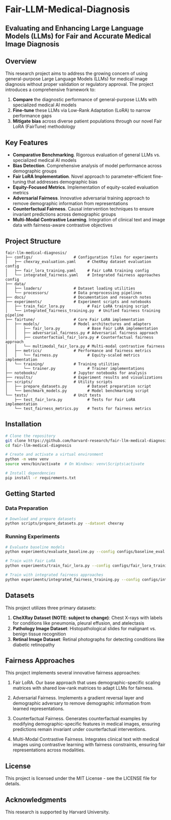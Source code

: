 # Fair-LLM-Medical-Diagnosis

## Evaluating and Enhancing Large Language Models (LLMs) for Fair and Accurate Medical Image Diagnosis


## Overview

This research project aims to address the growing concern of using general-purpose Large Language Models (LLMs) for medical image diagnosis without proper validation or regulatory approval. The project introduces a comprehensive framework to:

1. **Compare** the diagnostic performance of general-purpose LLMs with specialized medical AI models
2. **Fine-tune** these LLMs via Low-Rank Adaptation (LoRA) to narrow performance gaps
3. **Mitigate bias** across diverse patient populations through our novel Fair LoRA (FairTune) methodology

## Key Features

- **Comparative Benchmarking**. Rigorous evaluation of general LLMs vs. specialized medical AI models
- **Bias Detection**. Comprehensive analysis of model performance across demographic groups
- **Fair LoRA Implementation**. Novel approach to parameter-efficient fine-tuning that addresses demographic bias
- **Equity-Focused Metrics**. Implementation of equity-scaled evaluation metrics
- **Adversarial Fairness**. Innovative adversarial training approach to remove demographic information from representations
- **Counterfactual Fairness**. Causal intervention techniques to ensure invariant predictions across demographic groups
- **Multi-Modal Contrastive Learning**. Integration of clinical text and image data with fairness-aware contrastive objectives

## Project Structure

```
fair-llm-medical-diagnosis/
├── configs/                  # Configuration files for experiments
│   ├── chexray_evaluation.yaml     # CheXRay dataset evaluation config
│   ├── fair_lora_training.yaml     # Fair LoRA training config
│   └── integrated_fairness.yaml    # Integrated fairness approaches config
├── data/
│   ├── loaders/              # Dataset loading utilities
│   └── processors/           # Data preprocessing pipelines
├── docs/                     # Documentation and research notes
├── experiments/              # Experiment scripts and notebooks
│   ├── train_fair_lora.py          # Fair LoRA training script
│   └── integrated_fairness_training.py  # Unified fairness training pipeline
├── fairtune/                 # Core Fair LoRA implementation
│   ├── models/               # Model architectures and adapters
│   │   ├── fair_lora.py            # Base Fair LoRA implementation
│   │   ├── adversarial_fairness.py # Adversarial fairness approach
│   │   ├── counterfactual_fair_lora.py # Counterfactual fairness approach
│   │   └── multimodal_fair_lora.py # Multi-modal contrastive fairness
│   ├── metrics/              # Performance and fairness metrics
│   │   └── fairness.py             # Equity-scaled metrics implementation
│   └── training/             # Training utilities
│       └── trainer.py              # Trainer implementations
├── notebooks/                # Jupyter notebooks for analysis
├── results/                  # Experiment results and visualizations
├── scripts/                  # Utility scripts
│   ├── prepare_datasets.py         # Dataset preparation script
│   └── benchmark_models.py         # Model benchmarking script
└── tests/                    # Unit tests
    ├── test_fair_lora.py           # Tests for Fair LoRA implementation
    └── test_fairness_metrics.py    # Tests for fairness metrics
```

## Installation

```bash
# Clone the repository
git clone https://github.com/harvard-research/fair-llm-medical-diagnosis.git
cd fair-llm-medical-diagnosis

# Create and activate a virtual environment
python -m venv venv
source venv/bin/activate  # On Windows: venv\Scripts\activate

# Install dependencies
pip install -r requirements.txt
```

## Getting Started

### Data Preparation

```bash
# Download and prepare datasets
python scripts/prepare_datasets.py --dataset chexray
```

### Running Experiments

```bash
# Evaluate baseline models
python experiments/evaluate_baseline.py --config configs/baseline_eval.yaml

# Train with Fair LoRA
python experiments/train_fair_lora.py --config configs/fair_lora_training.yaml

# Train with integrated fairness approaches
python experiments/integrated_fairness_training.py --config configs/integrated_fairness.yaml
```

## Datasets

This project utilizes three primary datasets:

1. **CheXRay Dataset (NOTE: subject to change)**: Chest X-rays with labels for conditions like pneumonia, pleural effusion, and atelectasis
2. **Pathology Image Dataset**: Histopathological slides for malignant vs. benign tissue recognition
3. **Retinal Image Dataset**: Retinal photographs for detecting conditions like diabetic retinopathy

## Fairness Approaches

This project implements several innovative fairness approaches:

1. Fair LoRA. Our base approach that uses demographic-specific scaling matrices with shared low-rank matrices to adapt LLMs for fairness.

2. Adversarial Fairness. Implements a gradient reversal layer and demographic adversary to remove demographic information from learned representations.

3. Counterfactual Fairness. Generates counterfactual examples by modifying demographic-specific features in medical images, ensuring predictions remain invariant under counterfactual interventions.

4. Multi-Modal Contrastive Fairness. Integrates clinical text with medical images using contrastive learning with fairness constraints, ensuring fair representations across modalities.


## License

This project is licensed under the MIT License - see the LICENSE file for details.

## Acknowledgments

This research is supported by Harvard University.
